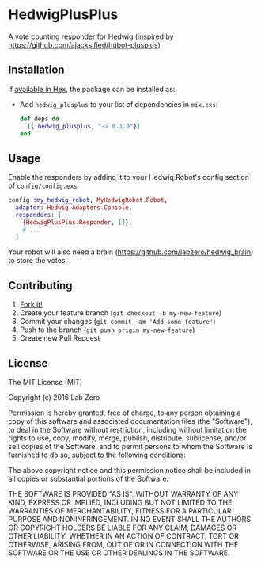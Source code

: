 # HedwigPlusPlus

A vote counting responder for Hedwig (inspired by https://github.com/ajacksified/hubot-plusplus)

## Installation

If [available in Hex](https://hex.pm/packages/hedwig_plusplus), the package can be installed as:

  * Add `hedwig_plusplus` to your list of dependencies in `mix.exs`:

    ```elixir
    def deps do
      [{:hedwig_plusplus, "~> 0.1.0"}]
    end
    ```


## Usage

Enable the responders by adding it to your Hedwig.Robot's config section of `config/config.exs`

```elixir
config :my_hedwig_robot, MyHedwigRobot.Robot,
  adapter: Hedwig.Adapters.Console,
  responders: [
    {HedwigPlusPlus.Responder, []},    
    # ...
  ]
```

Your robot will also need a brain (https://github.com/labzero/hedwig_brain) to store the votes.

## Contributing

1. [Fork it!](http://github.com/labzero/hedwig_plusplus/fork)
2. Create your feature branch (`git checkout -b my-new-feature`)
3. Commit your changes (`git commit -am 'Add some feature'`)
4. Push to the branch (`git push origin my-new-feature`)
5. Create new Pull Request

## License

The MIT License (MIT)

Copyright (c) 2016 Lab Zero

Permission is hereby granted, free of charge, to any person obtaining a copy
of this software and associated documentation files (the "Software"), to deal
in the Software without restriction, including without limitation the rights
to use, copy, modify, merge, publish, distribute, sublicense, and/or sell
copies of the Software, and to permit persons to whom the Software is
furnished to do so, subject to the following conditions:

The above copyright notice and this permission notice shall be included in all
copies or substantial portions of the Software.

THE SOFTWARE IS PROVIDED "AS IS", WITHOUT WARRANTY OF ANY KIND, EXPRESS OR
IMPLIED, INCLUDING BUT NOT LIMITED TO THE WARRANTIES OF MERCHANTABILITY,
FITNESS FOR A PARTICULAR PURPOSE AND NONINFRINGEMENT. IN NO EVENT SHALL THE
AUTHORS OR COPYRIGHT HOLDERS BE LIABLE FOR ANY CLAIM, DAMAGES OR OTHER
LIABILITY, WHETHER IN AN ACTION OF CONTRACT, TORT OR OTHERWISE, ARISING FROM,
OUT OF OR IN CONNECTION WITH THE SOFTWARE OR THE USE OR OTHER DEALINGS IN THE
SOFTWARE.




